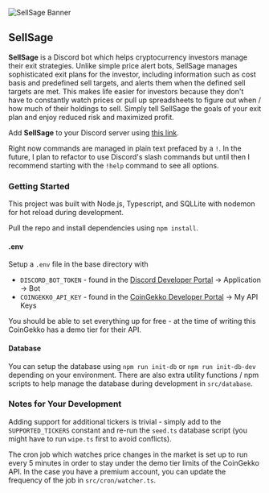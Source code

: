![SellSage Banner](https://github.com/user-attachments/assets/a50cfc85-1fee-4692-8900-b8a08286db1c)

## SellSage

**SellSage** is a Discord bot which helps cryptocurrency investors manage their exit strategies. Unlike simple price alert bots, SellSage manages sophisticated exit plans for the investor, including information such as cost basis and predefined sell targets, and alerts them when the defined sell targets are met. This makes life easier for investors because they don't have to constantly watch prices or pull up spreadsheets to figure out when / how much of their holdings to sell. Simply tell SellSage the goals of your exit plan and enjoy reduced risk and maximized profit.

Add **SellSage** to your Discord server using [this link](https://discord.com/oauth2/authorize?client_id=1317638256564633634).

Right now commands are managed in plain text prefaced by a `!`.  In the future, I plan to refactor to use Discord's slash commands but until then I recommend starting with the `!help` command to see all options.

### Getting Started

This project was built with Node.js, Typescript, and SQLLite with nodemon for hot reload during development.

Pull the repo and install dependencies using `npm install`.

#### .env

Setup a `.env` file in the base directory with
- `DISCORD_BOT_TOKEN` - found in the [Discord Developer Portal](https://discord.com/developers/applications) -> Application -> Bot
- `COINGEKKO_API_KEY` - found in the [CoinGekko Developer Portal](https://www.coingecko.com/en/developers/dashboard) -> My API Keys

You should be able to set everything up for free - at the time of writing this CoinGekko has a demo tier for their API.

#### Database

You can setup the database using `npm run init-db` or `npm run init-db-dev` depending on your environment.  There are also extra utility functions / npm scripts to help manage the database during development in `src/database`.

### Notes for Your Development

Adding support for additional tickers is trivial - simply add to the `SUPPORTED_TICKERS` constant and re-run the `seed.ts` database script (you might have to run `wipe.ts` first to avoid conflicts).

The cron job which watches price changes in the market is set up to run every 5 minutes in order to stay under the demo tier limits of the CoinGekko API.  In the case you have a premium account, you can update the frequency of the job in `src/cron/watcher.ts`.
